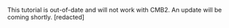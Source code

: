 This tutorial is out-of-date and will not work with CMB2. An update will be coming shortly.
[redacted]